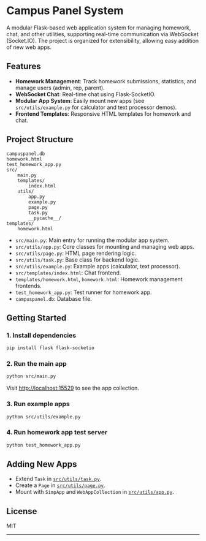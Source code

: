 # Campus Panel System

A modular Flask-based web application system for managing homework, chat, and other utilities, supporting real-time communication via WebSocket (Socket.IO). The project is organized for extensibility, allowing easy addition of new web apps.

## Features

- **Homework Management**: Track homework submissions, statistics, and manage users (admin, rep, parent).
- **WebSocket Chat**: Real-time chat using Flask-SocketIO.
- **Modular App System**: Easily mount new apps (see `src/utils/example.py` for calculator and text processor demos).
- **Frontend Templates**: Responsive HTML templates for homework and chat.

## Project Structure

```
campuspanel.db
homework.html
test_homework_app.py
src/
    main.py
    templates/
        index.html
    utils/
        app.py
        example.py
        page.py
        task.py
        __pycache__/
templates/
    homework.html
```

- `src/main.py`: Main entry for running the modular app system.
- `src/utils/app.py`: Core classes for mounting and managing web apps.
- `src/utils/page.py`: HTML page rendering logic.
- `src/utils/task.py`: Base class for backend logic.
- `src/utils/example.py`: Example apps (calculator, text processor).
- `src/templates/index.html`: Chat frontend.
- `templates/homework.html`, `homework.html`: Homework management frontends.
- `test_homework_app.py`: Test runner for homework app.
- `campuspanel.db`: Database file.

## Getting Started

### 1. Install dependencies

```sh
pip install flask flask-socketio
```

### 2. Run the main app

```sh
python src/main.py
```

Visit [http://localhost:15529](http://localhost:15529) to see the app collection.

### 3. Run example apps

```sh
python src/utils/example.py
```

### 4. Run homework app test server

```sh
python test_homework_app.py
```

## Adding New Apps

- Extend `Task` in [`src/utils/task.py`](src/utils/task.py).
- Create a `Page` in [`src/utils/page.py`](src/utils/page.py).
- Mount with `SimpApp` and `WebAppCollection` in [`src/utils/app.py`](src/utils/app.py).

## License

MIT

---